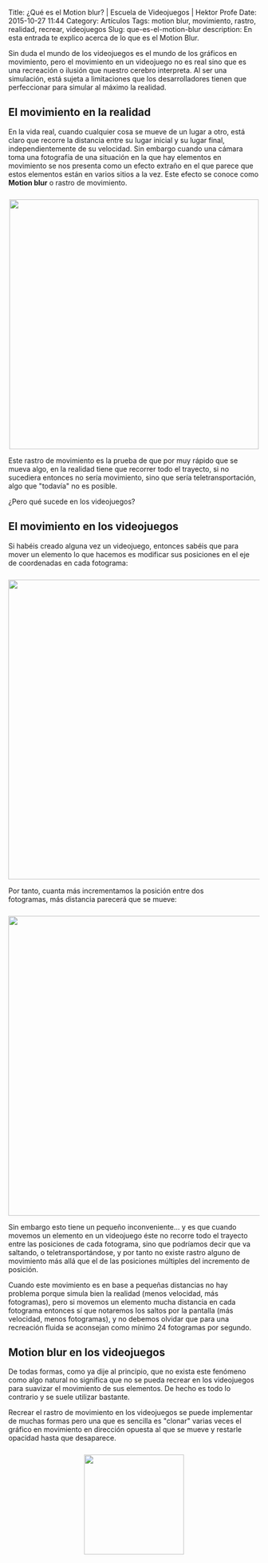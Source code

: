 Title: ¿Qué es el Motion blur? | Escuela de Videojuegos | Hektor Profe
Date: 2015-10-27 11:44
Category: Artículos
Tags: motion blur, movimiento, rastro, realidad, recrear, videojuegos
Slug: que-es-el-motion-blur
description: En esta entrada te explico acerca de lo que es el Motion Blur.

Sin duda el mundo de los videojuegos es el mundo de los gráficos en
movimiento, pero el movimiento en un videojuego no es real sino que es una recreación o
ilusión que nuestro cerebro interpreta. Al ser una simulación, está
sujeta a limitaciones que los desarrolladores tienen que perfeccionar
para simular al máximo la realidad.

## El movimiento en la realidad

En la vida real, cuando cualquier cosa se mueve de un lugar a otro, está
claro que recorre la distancia entre su lugar inicial y su lugar final,
independientemente de su velocidad. Sin embargo cuando una cámara toma
una fotografía de una situación en la que hay elementos en movimiento se
nos presenta como un efecto extraño en el que parece que estos elementos
están en varios sitios a la vez. Este efecto se conoce como **Motion blur**
o rastro de movimiento.

<div style="text-align:center;margin-top:25px"><img src="{{cdn}}/wp-content/uploads/2015/10/motion-blur-rastro-movimiento.jpg" style="width:500px;" /></div>

Este rastro de movimiento es la prueba de que por muy rápido que se
mueva algo, en la realidad tiene que recorrer todo el trayecto, si no
sucediera entonces no sería movimiento, sino que sería
teletransportación, algo que "todavía" no es posible.

¿Pero qué sucede en los videojuegos?

## El movimiento en los videojuegos

Si habéis creado alguna vez un videojuego, entonces sabéis que para
mover un elemento lo que hacemos es modificar sus posiciones en el eje
de coordenadas en cada fotograma:

<div style="text-align:center;margin-top:25px"><img src="{{cdn}}/wp-content/uploads/2015/10/incremento1.png" style="width:600px;" /></div>

Por tanto, cuanta 
más incrementamos la posición entre dos fotogramas, más distancia
parecerá que se mueve:

<div style="text-align:center;margin-top:25px"><img src="{{cdn}}/wp-content/uploads/2015/10/incremento2.png" style="width:600px;" /></div>

Sin embargo esto
tiene un pequeño inconveniente... y es que cuando movemos un elemento en
un videojuego éste no recorre todo el trayecto entre las posiciones de
cada fotograma, sino que podríamos decir que va saltando, o
teletransportándose, y por tanto no existe rastro alguno de movimiento
más allá que el de las posiciones múltiples del incremento de posición.

Cuando este movimiento es en base a pequeñas distancias no hay problema
porque simula bien la realidad (menos velocidad, más fotogramas), pero
si movemos un elemento mucha distancia en cada fotograma entonces sí que
notaremos los saltos por la pantalla (más velocidad, menos fotogramas),
y no debemos olvidar que para una recreación fluida se aconsejan como
mínimo 24 fotogramas por segundo.

## Motion blur en los videojuegos

De todas formas, como ya dije al principio, que no exista este fenómeno
como algo natural no significa que no se pueda recrear en los
videojuegos para suavizar el movimiento de sus elementos. De hecho es
todo lo contrario y se suele utilizar bastante.

Recrear el rastro de movimiento en los videojuegos se puede implementar
de muchas formas pero una que es sencilla es "clonar" varias veces el
gráfico en movimiento en dirección opuesta al que se mueve y restarle
opacidad hasta que desaparece.

<div style="text-align:center;margin-top:25px"><img src="{{cdn}}/wp-content/uploads/2015/10/recrear-motion-blur.png" style="width:200px;" /></div>

<style>
@media (max-width: 1219.9px){
    .md-nav__item:last-child {
        display: inherit !important;
    }
}

@media (max-width: 667.9px){

    h2 {
        width: 100%;
    }

    .md-typeset h2{
        margin-top: 0;
    }

    .md-main__inner {
        padding-top:0.4em;
    }
}

@media (min-width: 1219.9px){
    .md-nav__link--active {
        padding-left:0 !important;
    }
}
</style>